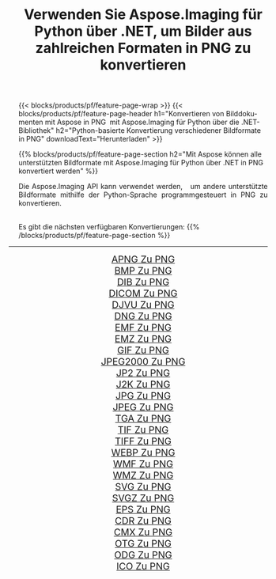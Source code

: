﻿---
title: Verwenden Sie Aspose.Imaging für Python über .NET, um Bilder aus zahlreichen Formaten in PNG zu konvertieren 
weight: 3920
url: /de/python-net/conversion/to/png/ 
lang: de
langdirlevel: 2
locales: zh-hans,ja,it,ru,de,es,fr,nl,id,lt,pl,pt,vi,tr,ko,zh-hant,ar,hi,th,sv,cs,uk,he
description: Sie können Aspose.Imaging für Python über die .NET-Bibliothek verwenden, um eine Vielzahl von Formaten in PNG zu konvertieren.
---

{{< blocks/products/pf/feature-page-wrap >}}
{{< blocks/products/pf/feature-page-header h1="Konvertieren von Bilddokumenten mit Aspose in PNG  mit Aspose.Imaging für Python über die .NET-Bibliothek" h2="Python-basierte Konvertierung verschiedener Bildformate in PNG" downloadText="Herunterladen" >}}


{{% blocks/products/pf/feature-page-section  h2="Mit Aspose können alle unterstützten Bildformate mit Aspose.Imaging für Python über .NET in PNG konvertiert werden" %}}
<p align=justify>Die Aspose.Imaging API kann verwendet werden,   um andere unterstützte Bildformate mithilfe der Python-Sprache programmgesteuert in PNG zu konvertieren.</p>
<br/>
Es gibt die nächsten verfügbaren Konvertierungen:
{{% /blocks/products/pf/feature-page-section %}}
<div class="container-fluid productfamilypage bg-gray">
    <div class="convertypes bg-gray agp-content section">
        <div class="container">
		<hr style="margin-left:-20px;"/>
		<div class="row other-converters" style="gap: 10px;font-size: 19px;text-align:center;">
		    <div class='col-md-2 other-converter remove-lp remove-rp'><a href="/imaging/de/python-net/conversion/apng-to-png/" style="padding:15px;">APNG Zu PNG</a></div>
<div class='col-md-2 other-converter remove-lp remove-rp'><a href="/imaging/de/python-net/conversion/bmp-to-png/" style="padding:15px;">BMP Zu PNG</a></div>
<div class='col-md-2 other-converter remove-lp remove-rp'><a href="/imaging/de/python-net/conversion/dib-to-png/" style="padding:15px;">DIB Zu PNG</a></div>
<div class='col-md-2 other-converter remove-lp remove-rp'><a href="/imaging/de/python-net/conversion/dicom-to-png/" style="padding:15px;">DICOM Zu PNG</a></div>
<div class='col-md-2 other-converter remove-lp remove-rp'><a href="/imaging/de/python-net/conversion/djvu-to-png/" style="padding:15px;">DJVU Zu PNG</a></div>
<div class='col-md-2 other-converter remove-lp remove-rp'><a href="/imaging/de/python-net/conversion/dng-to-png/" style="padding:15px;">DNG Zu PNG</a></div>
<div class='col-md-2 other-converter remove-lp remove-rp'><a href="/imaging/de/python-net/conversion/emf-to-png/" style="padding:15px;">EMF Zu PNG</a></div>
<div class='col-md-2 other-converter remove-lp remove-rp'><a href="/imaging/de/python-net/conversion/emz-to-png/" style="padding:15px;">EMZ Zu PNG</a></div>
<div class='col-md-2 other-converter remove-lp remove-rp'><a href="/imaging/de/python-net/conversion/gif-to-png/" style="padding:15px;">GIF Zu PNG</a></div>
<div class='col-md-2 other-converter remove-lp remove-rp'><a href="/imaging/de/python-net/conversion/jpeg2000-to-png/" style="padding:15px;">JPEG2000 Zu PNG</a></div>
<div class='col-md-2 other-converter remove-lp remove-rp'><a href="/imaging/de/python-net/conversion/jp2-to-png/" style="padding:15px;">JP2 Zu PNG</a></div>
<div class='col-md-2 other-converter remove-lp remove-rp'><a href="/imaging/de/python-net/conversion/j2k-to-png/" style="padding:15px;">J2K Zu PNG</a></div>
<div class='col-md-2 other-converter remove-lp remove-rp'><a href="/imaging/de/python-net/conversion/jpg-to-png/" style="padding:15px;">JPG Zu PNG</a></div>
<div class='col-md-2 other-converter remove-lp remove-rp'><a href="/imaging/de/python-net/conversion/jpeg-to-png/" style="padding:15px;">JPEG Zu PNG</a></div>
<div class='col-md-2 other-converter remove-lp remove-rp'><a href="/imaging/de/python-net/conversion/tga-to-png/" style="padding:15px;">TGA Zu PNG</a></div>
<div class='col-md-2 other-converter remove-lp remove-rp'><a href="/imaging/de/python-net/conversion/tif-to-png/" style="padding:15px;">TIF Zu PNG</a></div>
<div class='col-md-2 other-converter remove-lp remove-rp'><a href="/imaging/de/python-net/conversion/tiff-to-png/" style="padding:15px;">TIFF Zu PNG</a></div>
<div class='col-md-2 other-converter remove-lp remove-rp'><a href="/imaging/de/python-net/conversion/webp-to-png/" style="padding:15px;">WEBP Zu PNG</a></div>
<div class='col-md-2 other-converter remove-lp remove-rp'><a href="/imaging/de/python-net/conversion/wmf-to-png/" style="padding:15px;">WMF Zu PNG</a></div>
<div class='col-md-2 other-converter remove-lp remove-rp'><a href="/imaging/de/python-net/conversion/wmz-to-png/" style="padding:15px;">WMZ Zu PNG</a></div>
<div class='col-md-2 other-converter remove-lp remove-rp'><a href="/imaging/de/python-net/conversion/svg-to-png/" style="padding:15px;">SVG Zu PNG</a></div>
<div class='col-md-2 other-converter remove-lp remove-rp'><a href="/imaging/de/python-net/conversion/svgz-to-png/" style="padding:15px;">SVGZ Zu PNG</a></div>
<div class='col-md-2 other-converter remove-lp remove-rp'><a href="/imaging/de/python-net/conversion/eps-to-png/" style="padding:15px;">EPS Zu PNG</a></div>
<div class='col-md-2 other-converter remove-lp remove-rp'><a href="/imaging/de/python-net/conversion/cdr-to-png/" style="padding:15px;">CDR Zu PNG</a></div>
<div class='col-md-2 other-converter remove-lp remove-rp'><a href="/imaging/de/python-net/conversion/cmx-to-png/" style="padding:15px;">CMX Zu PNG</a></div>
<div class='col-md-2 other-converter remove-lp remove-rp'><a href="/imaging/de/python-net/conversion/otg-to-png/" style="padding:15px;">OTG Zu PNG</a></div>
<div class='col-md-2 other-converter remove-lp remove-rp'><a href="/imaging/de/python-net/conversion/odg-to-png/" style="padding:15px;">ODG Zu PNG</a></div>
<div class='col-md-2 other-converter remove-lp remove-rp'><a href="/imaging/de/python-net/conversion/ico-to-png/" style="padding:15px;">ICO Zu PNG</a></div>
                </div>
        </div>
    </div>
</div>
<br/>

